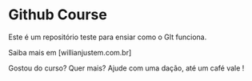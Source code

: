 # Github Course

Este é um repositório teste para ensiar como o GIt funciona.

Saiba mais em [willianjustem.com.br]

Gostou do curso? Quer mais? Ajude com uma dação, até um café vale !
